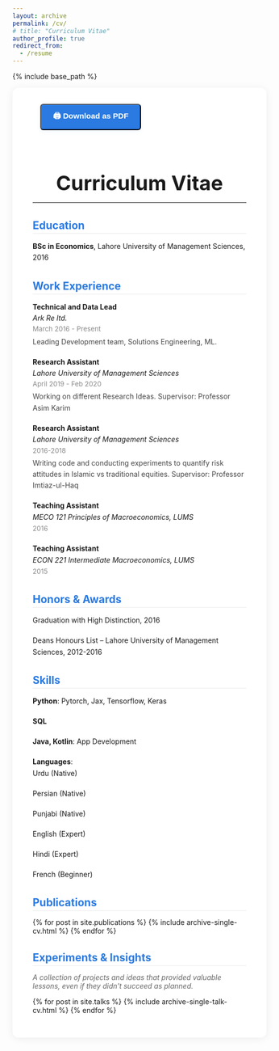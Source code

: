 ```yaml
---
layout: archive
permalink: /cv/
# title: "Curriculum Vitae"
author_profile: true
redirect_from:
  - /resume
---
```


{% include base_path %}

<section class="cv-section">
  <!-- <a href="/files/RESUME_Raza_Hashmi.pdf" class="cv-download-btn" download>⬇️ Download CV (PDF)</a> -->
  <button id="download-pdf-btn" class="cv-download-btn" type="button" style="margin-left:1em;">🖨️ Download as PDF</button>
  <h1>Curriculum Vitae</h1>
  <hr>
  <h2>Education</h2>
  <ul>
    <li><strong>BSc in Economics</strong>, Lahore University of Management Sciences, 2016</li>
  </ul>

  <h2>Work Experience</h2>
  <ul>
    <li><strong>Technical and Data Lead</strong> <br>
      <em>Ark Re ltd.</em> <br>
      <span class="cv-date">March 2016 - Present</span><br>
      <span class="cv-desc">Leading Development team, Solutions Engineering, ML.</span>
    </li>
    <li><strong>Research Assistant</strong> <br>
      <em>Lahore University of Management Sciences</em> <br>
      <span class="cv-date">April 2019 - Feb 2020</span><br>
      <span class="cv-desc">Working on different Research Ideas. Supervisor: Professor Asim Karim</span>
    </li>
    <li><strong>Research Assistant</strong> <br>
      <em>Lahore University of Management Sciences</em> <br>
      <span class="cv-date">2016-2018</span><br>
      <span class="cv-desc">Writing code and conducting experiments to quantify risk attitudes in Islamic vs traditional equities. Supervisor: Professor Imtiaz-ul-Haq</span>
    </li>
    <li><strong>Teaching Assistant</strong> <br>
      <em>MECO 121 Principles of Macroeconomics, LUMS</em> <br>
      <span class="cv-date">2016</span>
    </li>
    <li><strong>Teaching Assistant</strong> <br>
      <em>ECON 221 Intermediate Macroeconomics, LUMS</em> <br>
      <span class="cv-date">2015</span>
    </li>
  </ul>

  <h2>Honors & Awards</h2>
  <ul>
    <li>Graduation with High Distinction, 2016</li>
    <li>Deans Honours List – Lahore University of Management Sciences, 2012-2016</li>
  </ul>

  <h2>Skills</h2>
  <ul>
    <li><strong>Python</strong>: Pytorch, Jax, Tensorflow, Keras</li>
    <li><strong>SQL</strong></li>
    <li><strong>Java, Kotlin</strong>: App Development</li>
    <li><strong>Languages</strong>:
      <ul>
        <li>Urdu (Native)</li>
        <li>Persian (Native)</li>
        <li>Punjabi (Native)</li>
        <li>English (Expert)</li>
        <li>Hindi (Expert)</li>
        <li>French (Beginner)</li>
      </ul>
    </li>
  </ul>

  <h2>Publications</h2>
  <ul>
    {% for post in site.publications %}
      {% include archive-single-cv.html %}
    {% endfor %}
  </ul>

  <!-- Teaching
  <h2>Teaching</h2>
  <ul>
    {% for post in site.teaching %}
      {% include archive-single-cv.html %}
    {% endfor %}
  </ul>
  -->

  <h2>Experiments & Insights</h2>
  <p class="cv-note">A collection of projects and ideas that provided valuable lessons, even if they didn't succeed as planned.</p>
  <ul>
    {% for post in site.talks %}
      {% include archive-single-talk-cv.html %}
    {% endfor %}
  </ul>
</section>

<!-- jsPDF and html2canvas CDN -->
<script src="https://cdnjs.cloudflare.com/ajax/libs/html2canvas/1.4.1/html2canvas.min.js"></script>
<script src="https://cdnjs.cloudflare.com/ajax/libs/jspdf/2.5.1/jspdf.umd.min.js"></script>
<script>
document.getElementById('download-pdf-btn').addEventListener('click', function() {
  const cvSection = document.querySelector('.cv-section');
  html2canvas(cvSection, { scale: 2 }).then(canvas => {
    const imgData = canvas.toDataURL('image/png');
    const pdf = new window.jspdf.jsPDF('p', 'pt', 'a4');
    const pageWidth = pdf.internal.pageSize.getWidth();
    const pageHeight = pdf.internal.pageSize.getHeight();
    // Calculate image dimensions to fit A4
    const imgWidth = pageWidth - 40;
    const imgHeight = canvas.height * imgWidth / canvas.width;
    let position = 20;
    pdf.addImage(imgData, 'PNG', 20, position, imgWidth, imgHeight);
    // If content overflows, add new pages
    let remainingHeight = imgHeight;
    while (remainingHeight > pageHeight - 40) {
      pdf.addPage();
      position = 20;
      remainingHeight -= (pageHeight - 40);
      pdf.addImage(imgData, 'PNG', 20, -remainingHeight + 20, imgWidth, imgHeight);
    }
    pdf.save('CV_Raza_Hashmi.pdf');
  });
});
</script>

<style>
.cv-section {
  max-width: 800px;
  margin: 0 auto;
  background: #fff;
  padding: 2rem 2.5rem;
  border-radius: 12px;
  box-shadow: 0 2px 16px rgba(0,0,0,0.07);
}
.cv-section h1 {
  text-align: center;
  font-size: 2.5rem;
  margin-bottom: 0.5rem;
}
.cv-section h2 {
  color: #2a7ae2;
  margin-top: 2rem;
  margin-bottom: 0.5rem;
  border-bottom: 1px solid #eaeaea;
  padding-bottom: 0.2rem;
}
.cv-section ul {
  list-style: none;
  padding-left: 0;
}
.cv-section li {
  margin-bottom: 1.1rem;
  line-height: 1.6;
}
.cv-date {
  color: #888;
  font-size: 0.95em;
}
.cv-desc {
  display: block;
  color: #444;
  margin-top: 0.2em;
}
.cv-note {
  font-style: italic;
  color: #666;
  margin-bottom: 1em;
}
.cv-download-btn {
  display: inline-block;
  margin: 0 auto 1.5rem auto;
  padding: 0.7em 1.5em;
  background: #2a7ae2;
  color: #fff;
  border-radius: 6px;
  font-size: 1.1em;
  font-weight: 600;
  text-decoration: none;
  box-shadow: 0 2px 8px rgba(42,122,226,0.08);
  transition: background 0.2s;
}
.cv-download-btn:hover {
  background: #185a9d;
  color: #fff;
}
</style>


